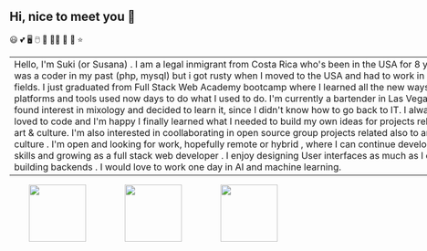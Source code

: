 ## Hi, nice to meet you 👋
😃 💕 🖥 🖱 💽 👩‍💻 🤖 🌻 ⭐ 




<div id="header3" align="center">
</div>

<table style="width:800px;">
 <tr><td >
Hello, I'm Suki (or Susana) . I am a legal inmigrant from Costa Rica who's been in the USA for 8 years. I was a coder in my past (php, mysql) but i got rusty when I moved to the USA and had to work in other fields. I just graduated from Full Stack Web Academy bootcamp where I learned all the new ways, platforms and tools used now days to do what I used to do. I'm currently a bartender in Las Vegas. I found interest in mixology and decided to learn it, since I didn't know how to go back to IT. I always loved to code and I'm happy I finally learned what I needed to build my own ideas for projects related to art & culture. I'm also interested in coollaborating in open source group projects related also to art & culture .  I'm open and looking for work, hopefully remote or hybrid , where I can continue developing my skills and growing as a full stack web developer . I enjoy designing User interfaces as much as I enjoy building backends . I would love to work one day in AI and machine learning.
  
 </td></tr>



</table>

<div id="code" align="right" style="display:flex;justify-content: space-around;">
 

<img src="https://media.giphy.com/media/FNfcWhlz0GTkzcnZWh/giphy.gif?cid=ecf05e47vb4y9f1eigqfme0qoioouw7y07y31008omata1mb&ep=v1_gifs_related&rid=giphy.gif&ct=g" width="100" />
<img src="https://media.giphy.com/media/FNfcWhlz0GTkzcnZWh/giphy.gif?cid=ecf05e47vb4y9f1eigqfme0qoioouw7y07y31008omata1mb&ep=v1_gifs_related&rid=giphy.gif&ct=g" width="100" />
<img src="https://media.giphy.com/media/FNfcWhlz0GTkzcnZWh/giphy.gif?cid=ecf05e47vb4y9f1eigqfme0qoioouw7y07y31008omata1mb&ep=v1_gifs_related&rid=giphy.gif&ct=g" width="100" />







</div>

<!--
**SukianCR/SukianCR** is a ✨ _special_ ✨ repository because its `README.md` (this file) appears on your GitHub profile.

Here are some ideas to get you started:

- 🔭 I’m currently working on ...
- 🌱 I’m currently learning ...
- 👯 I’m looking to collaborate on ...
- 🤔 I’m looking for help with ...
- 💬 Ask me about ...
- 📫 How to reach me: ...
- 😄 Pronouns: ...
- ⚡ Fun fact: ...
-->
